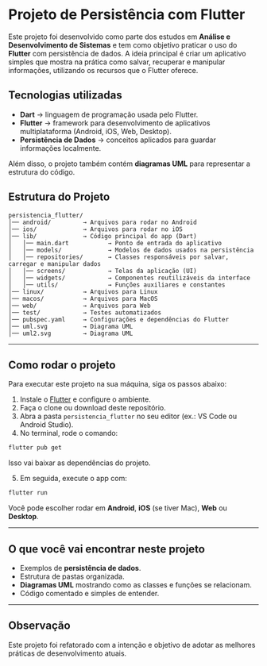 # Projeto de Persistência com Flutter

Este projeto foi desenvolvido como parte dos estudos em **Análise e Desenvolvimento de Sistemas** e tem como objetivo praticar o uso do **Flutter** com persistência de dados.
A ideia principal é criar um aplicativo simples que mostra na prática como salvar, recuperar e manipular informações, utilizando os recursos que o Flutter oferece.


## Tecnologias utilizadas

- **Dart** → linguagem de programação usada pelo Flutter.  
- **Flutter** → framework para desenvolvimento de aplicativos multiplataforma (Android, iOS, Web, Desktop).  
- **Persistência de Dados** → conceitos aplicados para guardar informações localmente.  

Além disso, o projeto também contém **diagramas UML** para representar a estrutura do código.

## Estrutura do Projeto

```
persistencia_flutter/
│── android/         → Arquivos para rodar no Android
│── ios/             → Arquivos para rodar no iOS
│── lib/             → Código principal do app (Dart)
│   │── main.dart           → Ponto de entrada do aplicativo
│   │── models/             → Modelos de dados usados na persistência
│   │── repositories/       → Classes responsáveis por salvar, carregar e manipular dados
│   │── screens/            → Telas da aplicação (UI)
│   │── widgets/            → Componentes reutilizáveis da interface
│   │── utils/              → Funções auxiliares e constantes
│── linux/           → Arquivos para Linux
│── macos/           → Arquivos para MacOS
│── web/             → Arquivos para Web
│── test/            → Testes automatizados
│── pubspec.yaml     → Configurações e dependências do Flutter
│── uml.svg          → Diagrama UML
│── uml2.svg         → Diagrama UML
```

---

## Como rodar o projeto

Para executar este projeto na sua máquina, siga os passos abaixo:

1. Instale o [Flutter](https://docs.flutter.dev/get-started/install) e configure o ambiente.  
2. Faça o clone ou download deste repositório.  
3. Abra a pasta `persistencia_flutter` no seu editor (ex.: VS Code ou Android Studio).  
4. No terminal, rode o comando:

```bash
flutter pub get
```

Isso vai baixar as dependências do projeto.  

5. Em seguida, execute o app com:

```bash
flutter run
```

Você pode escolher rodar em **Android**, **iOS** (se tiver Mac), **Web** ou **Desktop**.

---

## O que você vai encontrar neste projeto

- Exemplos de **persistência de dados**.  
- Estrutura de pastas organizada.  
- **Diagramas UML** mostrando como as classes e funções se relacionam.  
- Código comentado e simples de entender.

---

## Observação

Este projeto foi refatorado com a intenção e objetivo de adotar as melhores práticas de desenvolvimento atuais.

